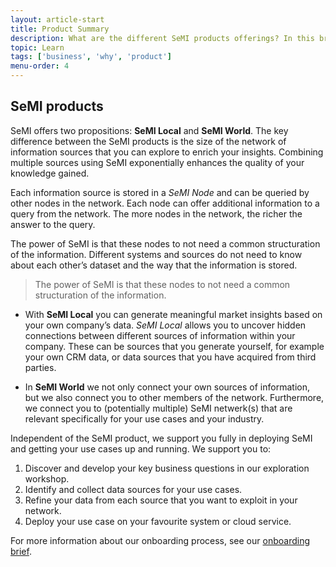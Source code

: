 ```yaml
---
layout: article-start
title: Product Summary
description: What are the different SeMI products offerings? In this brief you will discover which product fits your organisation best. 
topic: Learn
tags: ['business', 'why', 'product']
menu-order: 4
---
```


## SeMI products

SeMI offers two propositions: **SeMI Local** and **SeMI World**. The key difference between the SeMI products is the size of the network of information sources that you can explore to enrich your insights. Combining multiple sources using SeMI exponentially enhances the quality of your knowledge gained.

Each information source is stored in a *SeMI Node* and can be queried by other nodes in the network. Each node can offer additional information to a query from the network. The more nodes in the network, the richer the answer to the query.

The power of SeMI is that these nodes to not need a common structuration of the information. Different systems and sources do not need to know about each other’s dataset and the way that the information is stored. 

> The power of SeMI is that these nodes to not need a common structuration of the information. 

- With **SeMI Local** you can generate meaningful market insights based on your own company’s data. *SeMI Local* allows you to uncover hidden connections between different sources of information within your company. These can be sources that you generate yourself, for example your own CRM data, or data sources that you have acquired from third parties. 

- In **SeMI World** we not only connect your own sources of information, but we also connect you to other members of the network. Furthermore, we connect you to (potentially multiple) SeMI netwerk(s) that are relevant specifically for your use cases and your industry.  

Independent of the SeMI product, we support you fully in deploying SeMI and getting your use cases up and running. We support you to:

1. Discover and develop your key business questions in our exploration workshop.
2. Identify and collect data sources for your use cases.
3. Refine your data from each source that you want to exploit in your network.
4. Deploy your use case on your favourite system or cloud service.

For more information about our onboarding process, see our [onboarding brief](../start/onboarding-brief.html).

